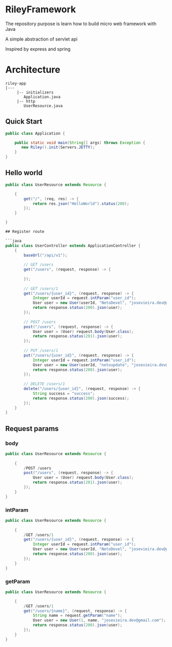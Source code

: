 # RileyFramework
The repository purpose is learn how to build micro web framework with Java

A simple abstraction of servlet api

Inspired by express and spring

# Architecture
    riley-app
    |--- 
         |-- initializers
            Application.java
         |-- http
            UserResource.java

## Quick Start
```java
public class Application {

    public static void main(String[] args) throws Exception {
       new Riley().init(Servers.JETTY);
    }	
}
```
## Hello world
```java
public class UserResource extends Resource {

	{
		get("/", (req, res) -> {
			return res.json("HelloWorld").status(200);
		});
	}

}

## Register route

```java
public class UserController extends ApplicationController {
	{
		baseUrl("/api/v1");
		
		// GET /users
		get("/users", (request, response) -> {
			
		});
		
		// GET /users/1
		get("/users/{user_id}", (request, response) -> {
			Integer userId = request.intParam("user_id");
			User user = new User(userId, "NetoDevel", "josevieira.dev@gmail.com");
			return response.status(200).json(user);
		});
		
		// POST /users
		post("/users", (request, response) -> {
			User user = (User) request.body(User.class);
			return response.status(201).json(user);
		});
		
		// PUT /users/1
		put("/users/{user_id}", (request, response) -> {
			Integer userId = request.intParam("user_id");
			User user = new User(userId, "netoupdate", "josevieira.dev@gmail.com");
			return response.status(200).json(user);
		});
		
		// DELETE /users/1
		delete("/users/{user_id}", (request, response) -> {
			String success = "success";
			return response.status(200).json(success);
		});
	}
}
```

## Request params

### body 
```java
public class UserResource extends Resource {
	
	{
		/POST /users
		post("/users", (request, response) -> {
			User user = (User) request.body(User.class);
			return response.status(201).json(user);
		});
	}
}

```

### intParam

```java
public class UserResource extends Resource {
	
	{
		/GET /users/1
		get("/users/{user_id}", (request, response) -> {
			Integer userId = request.intParam("user_id");
			User user = new User(userId, "NetoDevel", "josevieira.dev@gmail.com");
			return response.status(200).json(user);
		});
	}
}

```
### getParam

```java
public class UserResource extends Resource {

	{
		/GET /users/1
		get("/users/{name}", (request, response) -> {
			String name = request.getParam("name");
			User user = new User(1, name, "josevieira.dev@gmail.com");
			return response.status(200).json(user);
		});
	}
}

```

